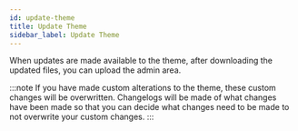 ```yaml
---
id: update-theme
title: Update Theme
sidebar_label: Update Theme
---
```


When updates are made available to the theme, after downloading the updated files, you can upload the admin area. 

:::note
If you have made custom alterations to the theme, these custom changes will be overwritten. Changelogs will be made of what changes have been made so that you can decide what changes need to be made to not overwrite your custom changes.
:::